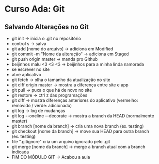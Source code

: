 # Curso Ada: Git

## Salvando Alterações no Git

- git init -> inicia o .git no repositório
- control s -> salva
- git add [nome do arquivo] -> adiciona em Modified
- git commit -m "Nome da alteração" -> adiciona em Staged
- git push origin master -> manda pro Github
- beijinhos malu <3 <3 <3 -> beijinhos para a minha linda namorada
- se escrever no site
- abre aplicativo
- git fetch -> olha o tamanho da atualização no site
- git diff origin master -> mostra a diferença entre site e app
- git pull -> puxa o que há de novo no site
- git restore -> ctrl z das programações
- git diff -> mostra diferenças anteriores do aplicativo (vermelho: removido / verde: adicionado)
- git log -> log de mudanças
- git log --oneline --decorate -> mostra a branch da HEAD (normalmente master)
- git branch [nome da branch] -> cria uma nova branch (ex. testing)
- git checkout [nome da branch] -> move sua HEAD para outra branch (ex. testing)
- file ".gitignore" cria um arquivo ignorado pelo .git
- git merge [nome da branch] -> merge a branch atual com a branch indicada
- FIM DO MÓDULO GIT -> Acabou a aula
